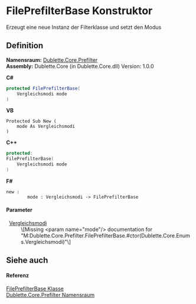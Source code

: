 # FilePrefilterBase Konstruktor


Erzeugt eine neue Instanz der Filterklasse und setzt den Modus



## Definition
**Namensraum:** <a href="b67fc904-ff12-4792-76cf-2ab90feb928e">Dublette.Core.Prefilter</a>  
**Assembly:** Dublette.Core (in Dublette.Core.dll) Version: 1.0.0

**C#**
``` C#
protected FilePrefilterBase(
	Vergleichsmodi mode
)
```
**VB**
``` VB
Protected Sub New ( 
	mode As Vergleichsmodi
)
```
**C++**
``` C++
protected:
FilePrefilterBase(
	Vergleichsmodi mode
)
```
**F#**
``` F#
new : 
        mode : Vergleichsmodi -> FilePrefilterBase
```



#### Parameter
<dl><dt>  <a href="9fd18be0-a2ab-2580-dd6d-7ba89b017d19">Vergleichsmodi</a></dt><dd>\[Missing &lt;param name="mode"/&gt; documentation for "M:Dublette.Core.Prefilter.FilePrefilterBase.#ctor(Dublette.Core.Enums.Vergleichsmodi)"\]</dd></dl>

## Siehe auch


#### Referenz
<a href="dfe6fba5-b79a-be83-429b-6585ec2f4c18">FilePrefilterBase Klasse</a>  
<a href="b67fc904-ff12-4792-76cf-2ab90feb928e">Dublette.Core.Prefilter Namensraum</a>  
